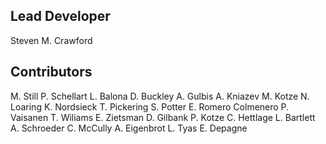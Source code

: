 
Lead Developer
--------------
Steven M. Crawford


Contributors
------------
M. Still
P. Schellart 
L. Balona 
D. Buckley 
A. Gulbis 
A. Kniazev
M. Kotze
N. Loaring
K. Nordsieck
T. Pickering
S. Potter
E. Romero Colmenero
P. Vaisanen
T. Wiliams
E. Zietsman
D. Gilbank
P. Kotze
C. Hettlage
L. Bartlett
A. Schroeder
C. McCully
A. Eigenbrot
L. Tyas
E. Depagne
